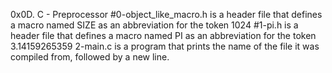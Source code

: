 0x0D. C - Preprocessor
#0-object_like_macro.h is a header file that defines a macro named SIZE as an abbreviation for the token 1024
#1-pi.h is a header file that defines a macro named PI as an abbreviation for the token 3.14159265359
2-main.c is a program that prints the name of the file it was compiled from, followed by a new line.
